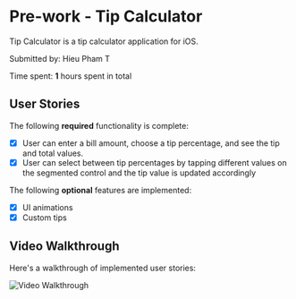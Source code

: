 # Pre-work - Tip Calculator

Tip Calculator is a tip calculator application for iOS.

Submitted by: Hieu Pham T

Time spent: **1** hours spent in total

## User Stories

The following **required** functionality is complete:

* [x] User can enter a bill amount, choose a tip percentage, and see the tip and total values.
* [x] User can select between tip percentages by tapping different values on the segmented control and the tip value is updated accordingly

The following **optional** features are implemented:

* [x] UI animations
* [x] Custom tips

## Video Walkthrough

Here's a walkthrough of implemented user stories:

<img src= 'https://imgur.com/NHWdQwm.gif' title='Video Walkthrough' width='' alt='Video Walkthrough' />

